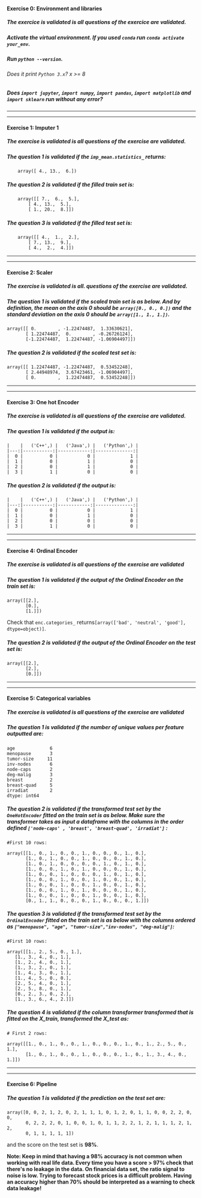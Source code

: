 #### Exercise 0: Environment and libraries

##### The exercice is validated is all questions of the exercice are validated.

##### Activate the virtual environment. If you used `conda` run `conda activate your_env`.

##### Run `python --version`.

###### Does it print `Python 3.x`? x >= 8

##### Does `import jupyter`, `import numpy`, `import pandas`, `import matplotlib` and `import sklearn` run without any error?

---

---

#### Exercise 1: Imputer 1

##### The exercise is validated is all questions of the exercise are validated.

##### The question 1 is validated if the `imp_mean.statistics_` returns:

```console
    array([ 4., 13.,  6.])
```

##### The question 2 is validated if the filled train set is:

```console
    array([[ 7.,  6.,  5.],
        [ 4., 13.,  5.],
        [ 1., 20.,  8.]])
```

##### The question 3 is validated if the filled test set is:

```console
    array([[ 4.,  1.,  2.],
        [ 7., 13.,  9.],
        [ 4.,  2.,  4.]])
```

---

---

#### Exercise 2: Scaler

##### The exercise is validated is all. questions of the exercise are validated.

##### The question 1 is validated if the scaled train set is as below. And by definition, the mean on the axis 0 should be `array([0., 0., 0.])` and the standard deviation on the axis 0 should be `array([1., 1., 1.])`.

```console
array([[ 0.        , -1.22474487,  1.33630621],
       [ 1.22474487,  0.        , -0.26726124],
       [-1.22474487,  1.22474487, -1.06904497]])
```

##### The question 2 is validated if the scaled test set is:

```console
array([[ 1.22474487, -1.22474487,  0.53452248],
       [ 2.44948974,  3.67423461, -1.06904497],
       [ 0.        ,  1.22474487,  0.53452248]])
```

---

---

#### Exercise 3: One hot Encoder

##### The exercise is validated is all questions of the exercise are validated.

##### The question 1 is validated if the output is:

    |    |   ('C++',) |   ('Java',) |   ('Python',) |
    |---:|-----------:|------------:|--------------:|
    |  0 |          0 |           0 |             1 |
    |  1 |          0 |           1 |             0 |
    |  2 |          0 |           1 |             0 |
    |  3 |          1 |           0 |             0 |

##### The question 2 is validated if the output is:

    |    |   ('C++',) |   ('Java',) |   ('Python',) |
    |---:|-----------:|------------:|--------------:|
    |  0 |          0 |           0 |             1 |
    |  1 |          0 |           1 |             0 |
    |  2 |          0 |           0 |             0 |
    |  3 |          1 |           0 |             0 |

---

---

#### Exercise 4: Ordinal Encoder

##### The exercise is validated is all questions of the exercise are validated

##### The question 1 is validated if the output of the Ordinal Encoder on the train set is:

```console
array([[2.],
       [0.],
       [1.]])
```

Check that `enc.categories_` returns`[array(['bad', 'neutral', 'good'], dtype=object)]`.

##### The question 2 is validated if the output of the Ordinal Encoder on the test set is:

```console
array([[2.],
       [2.],
       [0.]])
```

---

---

#### Exercise 5: Categorical variables

##### The exercise is validated is all questions of the exercise are validated

##### The question 1 is validated if the number of unique values per feature outputted are:

```console
age             6
menopause       3
tumor-size     11
inv-nodes       6
node-caps       2
deg-malig       3
breast          2
breast-quad     5
irradiat        2
dtype: int64
```

##### The question 2 is validated if the transformed test set by the `OneHotEncoder` fitted on the train set is as below. Make sure the transformer takes as input a dataframe with the columns in the order defined `['node-caps' , 'breast', 'breast-quad', 'irradiat']` :

```console
#First 10 rows:

array([[1., 0., 1., 0., 0., 1., 0., 0., 0., 1., 0.],
       [1., 0., 1., 0., 0., 1., 0., 0., 0., 1., 0.],
       [1., 0., 1., 0., 0., 0., 0., 1., 0., 1., 0.],
       [1., 0., 0., 1., 0., 1., 0., 0., 0., 1., 0.],
       [1., 0., 0., 1., 0., 0., 0., 1., 0., 1., 0.],
       [1., 0., 0., 1., 0., 0., 1., 0., 0., 1., 0.],
       [1., 0., 0., 1., 0., 0., 1., 0., 0., 1., 0.],
       [1., 0., 0., 1., 0., 1., 0., 0., 0., 1., 0.],
       [1., 0., 0., 1., 0., 0., 1., 0., 0., 1., 0.],
       [0., 1., 1., 0., 0., 0., 1., 0., 0., 0., 1.]])

```

##### The question 3 is validated if the transformed test set by the `OrdinalEncoder` fitted on the train set is as below with the columns ordered as `["menopause", "age", "tumor-size","inv-nodes", "deg-malig"]`:

```console
#First 10 rows:

array([[1., 2., 5., 0., 1.],
   [1., 3., 4., 0., 1.],
   [1., 2., 4., 0., 1.],
   [1., 3., 2., 0., 1.],
   [1., 4., 3., 0., 1.],
   [1., 4., 5., 0., 0.],
   [2., 5., 4., 0., 1.],
   [2., 5., 8., 0., 1.],
   [0., 2., 3., 0., 2.],
   [1., 3., 6., 4., 2.]])

```

##### The question 4 is validated if the column transformer transformed that is fitted on the X_train, transformed the X_test as:

```console
# First 2 rows:

array([[1., 0., 1., 0., 0., 1., 0., 0., 0., 1., 0., 1., 2., 5., 0., 1.],
       [1., 0., 1., 0., 0., 1., 0., 0., 0., 1., 0., 1., 3., 4., 0., 1.]])
```

---
---

#### Exercise 6: Pipeline

##### The question 1 is validated if the prediction on the test set are:

```console
array([0, 0, 2, 1, 2, 0, 2, 1, 1, 1, 0, 1, 2, 0, 1, 1, 0, 0, 2, 2, 0, 0,
       0, 2, 2, 2, 0, 1, 0, 0, 1, 0, 1, 1, 2, 2, 1, 2, 1, 1, 1, 2, 1, 2,
       0, 1, 1, 1, 1, 1])
```

and the score on the test set is **98%**.

**Note: Keep in mind that having a 98% accuracy is not common when working with real life data. Every time you have a score > 97% check that there's no leakage in the data. On financial data set, the ratio signal to noise is low. Trying to forecast stock prices is a difficult problem. Having an accuracy higher than 70% should be interpreted as a warning to check data leakage!**
